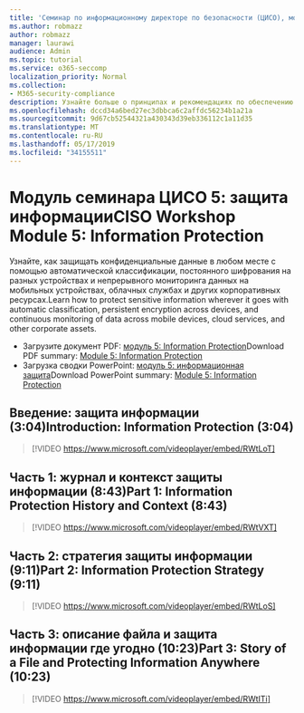 ```yaml
---
title: 'Семинар по информационному директоре по безопасности (ЦИСО), модуль 5: защита информации'
ms.author: robmazz
author: robmazz
manager: laurawi
audience: Admin
ms.topic: tutorial
ms.service: o365-seccomp
localization_priority: Normal
ms.collection:
- M365-security-compliance
description: Узнайте больше о принципах и рекомендациях по обеспечению безопасности модернизации в Организации.
ms.openlocfilehash: dccd34a6bed27ec3dbbca6c2affdc56234b1a21a
ms.sourcegitcommit: 9d67cb52544321a430343d39eb336112c1a11d35
ms.translationtype: MT
ms.contentlocale: ru-RU
ms.lasthandoff: 05/17/2019
ms.locfileid: "34155511"
---
```

# <a name="ciso-workshop-module-5-information-protection"></a><span data-ttu-id="a41c6-103">Модуль семинара ЦИСО 5: защита информации</span><span class="sxs-lookup"><span data-stu-id="a41c6-103">CISO Workshop Module 5: Information Protection</span></span>

<span data-ttu-id="a41c6-104">Узнайте, как защищать конфиденциальные данные в любом месте с помощью автоматической классификации, постоянного шифрования на разных устройствах и непрерывного мониторинга данных на мобильных устройствах, облачных службах и других корпоративных ресурсах.</span><span class="sxs-lookup"><span data-stu-id="a41c6-104">Learn how to protect sensitive information wherever it goes with automatic classification, persistent encryption across devices, and continuous monitoring of data across mobile devices, cloud services, and other corporate assets.</span></span>

- <span data-ttu-id="a41c6-105">Загрузите документ PDF: [модуль 5: Information Protection](media/ciso-workshop-5-information-protection-strategy.pdf)</span><span class="sxs-lookup"><span data-stu-id="a41c6-105">Download PDF summary: [Module 5: Information Protection](media/ciso-workshop-5-information-protection-strategy.pdf)</span></span>
- <span data-ttu-id="a41c6-106">Загрузка сводки PowerPoint: [модуль 5: информационная защита](https://docs.microsoft.com/office365/securitycompliance/media/ciso-workshop-5-information-protection-strategy.pptx)</span><span class="sxs-lookup"><span data-stu-id="a41c6-106">Download PowerPoint summary: [Module 5: Information Protection](https://docs.microsoft.com/office365/securitycompliance/media/ciso-workshop-5-information-protection-strategy.pptx)</span></span>

## <a name="introduction-information-protection-304"></a><span data-ttu-id="a41c6-107">Введение: защита информации (3:04)</span><span class="sxs-lookup"><span data-stu-id="a41c6-107">Introduction: Information Protection (3:04)</span></span>

> [!VIDEO https://www.microsoft.com/videoplayer/embed/RWtLoT]

## <a name="part-1-information-protection-history-and-context-843"></a><span data-ttu-id="a41c6-108">Часть 1: журнал и контекст защиты информации (8:43)</span><span class="sxs-lookup"><span data-stu-id="a41c6-108">Part 1: Information Protection History and Context (8:43)</span></span>

> [!VIDEO https://www.microsoft.com/videoplayer/embed/RWtVXT]

## <a name="part-2-information-protection-strategy-911"></a><span data-ttu-id="a41c6-109">Часть 2: стратегия защиты информации (9:11)</span><span class="sxs-lookup"><span data-stu-id="a41c6-109">Part 2: Information Protection Strategy (9:11)</span></span>

> [!VIDEO https://www.microsoft.com/videoplayer/embed/RWtLoS]

## <a name="part-3-story-of-a-file-and-protecting-information-anywhere-1023"></a><span data-ttu-id="a41c6-110">Часть 3: описание файла и защита информации где угодно (10:23)</span><span class="sxs-lookup"><span data-stu-id="a41c6-110">Part 3: Story of a File and Protecting Information Anywhere (10:23)</span></span>

> [!VIDEO https://www.microsoft.com/videoplayer/embed/RWtITi]